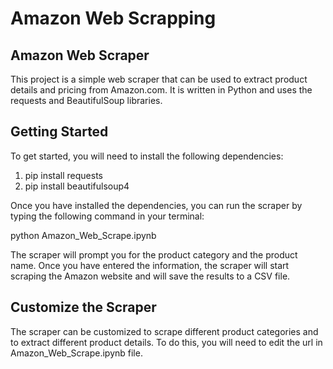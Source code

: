 # Amazon Web Scrapping

## Amazon Web Scraper
This project is a simple web scraper that can be used to extract product details and pricing from Amazon.com. It is written in Python and uses the requests and BeautifulSoup libraries.

## Getting Started
To get started, you will need to install the following dependencies:

1. pip install requests
2. pip install beautifulsoup4

Once you have installed the dependencies, you can run the scraper by typing the following command in your terminal:

python Amazon_Web_Scrape.ipynb

The scraper will prompt you for the product category and the product name. Once you have entered the information, the scraper will start scraping the Amazon website and will save the results to a CSV file.

## Customize the Scraper
The scraper can be customized to scrape different product categories and to extract different product details. To do this, you will need to edit the url in Amazon_Web_Scrape.ipynb file.
